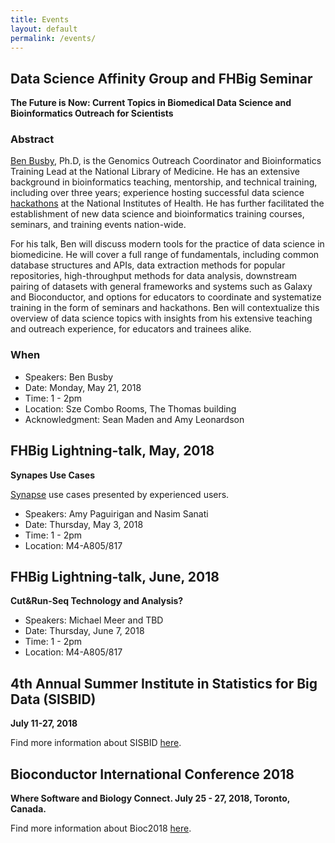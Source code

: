 ```yaml
---
title: Events
layout: default
permalink: /events/
---
```


## Data Science Affinity Group and FHBig Seminar
__The Future is Now: Current Topics in Biomedical Data Science and Bioinformatics Outreach for
Scientists__

### Abstract
[Ben Busby](http://linkedin.com/in/dcgenomics), Ph.D, is the
Genomics Outreach Coordinator and Bioinformatics Training Lead at the
National Library of Medicine. He has an extensive background in
bioinformatics teaching, mentorship, and technical training, including
over three years; experience hosting successful data science
[hackathons](https://github.com/NCBI-Hackathons)  at the National
Institutes of Health. He has further facilitated the establishment of
new data science and bioinformatics training courses, seminars, and
training events nation-wide.

For his talk, Ben will discuss modern tools for the practice of data science
in biomedicine. He will cover a full range of fundamentals, including
common database structures and APIs, data extraction methods for
popular repositories, high-throughput methods for data analysis,
downstream pairing of datasets with general frameworks and systems
such as Galaxy and Bioconductor, and options for educators to
coordinate and systematize training in the form of seminars and
hackathons. Ben will contextualize this overview of data science
topics with insights from his extensive teaching and outreach
experience, for educators and trainees alike.

### When
- Speakers: Ben Busby
- Date: Monday, May 21, 2018
- Time: 1 - 2pm
- Location: Sze Combo Rooms, The Thomas building
- Acknowledgment: Sean Maden and Amy Leonardson

## FHBig Lightning-talk, May, 2018
__Synapes Use Cases__

[Synapse](https://www.synapse.org/) use cases presented by experienced users.
- Speakers: Amy Paguirigan and Nasim Sanati
- Date: Thursday,  May 3, 2018
- Time: 1 - 2pm
- Location: M4-A805/817


## FHBig Lightning-talk, June, 2018
__Cut&Run-Seq Technology and Analysis?__

- Speakers: Michael Meer and TBD
- Date: Thursday,  June 7, 2018
- Time: 1 - 2pm
- Location: M4-A805/817


## 4th Annual Summer Institute in Statistics for Big Data (SISBID)
__July 11-27, 2018__

Find more information about SISBID [here](http://www.biostat.washington.edu/suminst/sisbid).

## Bioconductor International Conference 2018
__Where Software and Biology Connect. July 25 - 27, 2018, Toronto, Canada.__

Find more information about Bioc2018 [here](http://bioc2018.bioconductor.org/).
